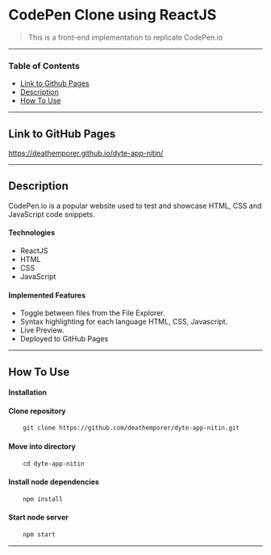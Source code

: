 # CodePen Clone using ReactJS

> This is a front-end implementation to replicate CodePen.io

---

### Table of Contents

- [Link to Github Pages](#link-to-page)
- [Description](#description)
- [How To Use](#how-to-use)

---

## Link to GitHub Pages
 https://deathemporer.github.io/dyte-app-nitin/

---

## Description

CodePen.io is a popular website used to test and showcase HTML, CSS and JavaScript code snippets.

#### Technologies

- ReactJS
- HTML
- CSS
- JavaScript

#### Implemented Features

- Toggle between files from the File Explorer.
- Syntax highlighting for each language HTML, CSS, Javascript.
- Live Preview.
- Deployed to GitHub Pages

---

## How To Use

#### Installation



#### Clone repository

```html
    git clone https://github.com/deathemporer/dyte-app-nitin.git
```
#### Move into directory

```html
    cd dyte-app-nitin
```
#### Install node dependencies

```html
    npm install
```
#### Start node server

```html
    npm start
```

---


